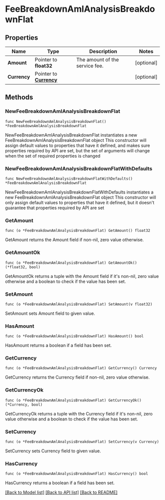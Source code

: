 # FeeBreakdownAmlAnalysisBreakdownFlat

## Properties

Name | Type | Description | Notes
------------ | ------------- | ------------- | -------------
**Amount** | Pointer to **float32** | The amount of the service fee. | [optional] 
**Currency** | Pointer to [**Currency**](Currency.md) |  | [optional] 

## Methods

### NewFeeBreakdownAmlAnalysisBreakdownFlat

`func NewFeeBreakdownAmlAnalysisBreakdownFlat() *FeeBreakdownAmlAnalysisBreakdownFlat`

NewFeeBreakdownAmlAnalysisBreakdownFlat instantiates a new FeeBreakdownAmlAnalysisBreakdownFlat object
This constructor will assign default values to properties that have it defined,
and makes sure properties required by API are set, but the set of arguments
will change when the set of required properties is changed

### NewFeeBreakdownAmlAnalysisBreakdownFlatWithDefaults

`func NewFeeBreakdownAmlAnalysisBreakdownFlatWithDefaults() *FeeBreakdownAmlAnalysisBreakdownFlat`

NewFeeBreakdownAmlAnalysisBreakdownFlatWithDefaults instantiates a new FeeBreakdownAmlAnalysisBreakdownFlat object
This constructor will only assign default values to properties that have it defined,
but it doesn't guarantee that properties required by API are set

### GetAmount

`func (o *FeeBreakdownAmlAnalysisBreakdownFlat) GetAmount() float32`

GetAmount returns the Amount field if non-nil, zero value otherwise.

### GetAmountOk

`func (o *FeeBreakdownAmlAnalysisBreakdownFlat) GetAmountOk() (*float32, bool)`

GetAmountOk returns a tuple with the Amount field if it's non-nil, zero value otherwise
and a boolean to check if the value has been set.

### SetAmount

`func (o *FeeBreakdownAmlAnalysisBreakdownFlat) SetAmount(v float32)`

SetAmount sets Amount field to given value.

### HasAmount

`func (o *FeeBreakdownAmlAnalysisBreakdownFlat) HasAmount() bool`

HasAmount returns a boolean if a field has been set.

### GetCurrency

`func (o *FeeBreakdownAmlAnalysisBreakdownFlat) GetCurrency() Currency`

GetCurrency returns the Currency field if non-nil, zero value otherwise.

### GetCurrencyOk

`func (o *FeeBreakdownAmlAnalysisBreakdownFlat) GetCurrencyOk() (*Currency, bool)`

GetCurrencyOk returns a tuple with the Currency field if it's non-nil, zero value otherwise
and a boolean to check if the value has been set.

### SetCurrency

`func (o *FeeBreakdownAmlAnalysisBreakdownFlat) SetCurrency(v Currency)`

SetCurrency sets Currency field to given value.

### HasCurrency

`func (o *FeeBreakdownAmlAnalysisBreakdownFlat) HasCurrency() bool`

HasCurrency returns a boolean if a field has been set.


[[Back to Model list]](../README.md#documentation-for-models) [[Back to API list]](../README.md#documentation-for-api-endpoints) [[Back to README]](../README.md)


